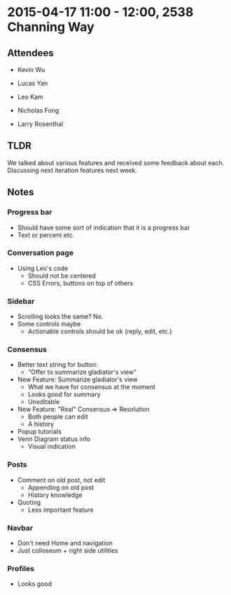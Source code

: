 # 2015-04-17 11:00 - 12:00, 2538 Channing Way

## Attendees

- Kevin Wu
- Lucas Yan
- Leo Kam
- Nicholas Fong

- Larry Rosenthal

## TLDR

We talked about various features and received some feedback about each. Discussing next iteration features next week.

## Notes

### Progress bar

- Should have some sort of indication that it is a progress bar
- Text or percent etc.

### Conversation page

- Using Leo's code
  - Should not be centered
  - CSS Errors, buttons on top of others

### Sidebar

- Scrolling looks the same? No.
- Some controls maybe
  - Actionable controls should be ok (reply, edit, etc.)

### Consensus

- Better text string for button:
  - "Offer to summarize gladiator's view"
- New Feature: Summarize gladiator's view
  - What we have for consensus at the moment
  - Looks good for summary
  - Uneditable
- New Feature: "Real" Consensus => Resolution
  - Both people can edit
  - A history
- Popup tutorials
- Venn Diagram status info
  - Visual indication

### Posts

- Comment on old post, not edit
  - Appending on old post
  - History knowledge
- Quoting
  - Less important feature

### Navbar

- Don't need Home and navigation
- Just colloseum + right side utilities

### Profiles

- Looks good
